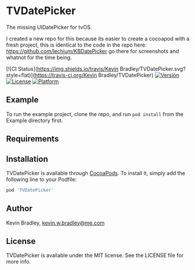 # TVDatePicker

The missing UIDatePicker for tvOS.

I created a new repo for this because its easier to create a cocoapod with a fresh project, this is identical to the code in the repo here: https://github.com/lechium/KBDatePicker go there for screenshots and whatnot for the time being.

[![CI Status](https://img.shields.io/travis/Kevin Bradley/TVDatePicker.svg?style=flat)](https://travis-ci.org/Kevin Bradley/TVDatePicker)
[![Version](https://img.shields.io/cocoapods/v/TVDatePicker.svg?style=flat)](https://cocoapods.org/pods/TVDatePicker)
[![License](https://img.shields.io/cocoapods/l/TVDatePicker.svg?style=flat)](https://cocoapods.org/pods/TVDatePicker)
[![Platform](https://img.shields.io/cocoapods/p/TVDatePicker.svg?style=flat)](https://cocoapods.org/pods/TVDatePicker)

## Example

To run the example project, clone the repo, and run `pod install` from the Example directory first.

## Requirements

## Installation

TVDatePicker is available through [CocoaPods](https://cocoapods.org). To install
it, simply add the following line to your Podfile:

```ruby
pod 'TVDatePicker'
```

## Author

Kevin Bradley, kevin.w.bradley@me.com

## License

TVDatePicker is available under the MIT license. See the LICENSE file for more info.
